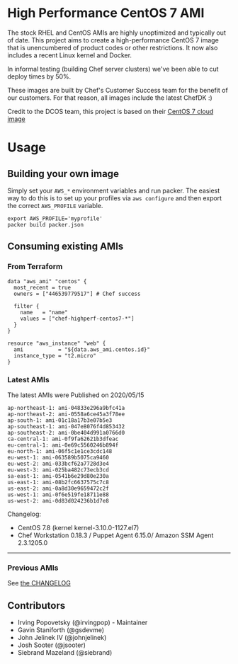 # High Performance CentOS 7 AMI

The stock RHEL and CentOS AMIs are highly unoptimized and typically out of date.  This project aims to create a high-performance CentOS 7 image that is unencumbered of product codes or other restrictions. It now also includes a recent Linux kernel and Docker.

In informal testing (building Chef server clusters) we've been able to cut deploy times by 50%.

These images are built by Chef's Customer Success team for the benefit of our customers.  For that reason, all images include the latest ChefDK :)

Credit to the DCOS team, this project is based on their [CentOS 7 cloud image](https://github.com/dcos/dcos/tree/master/cloud_images/centos7)


# Usage

## Building your own image

Simply set your `AWS_*` environment variables and run packer.  The easiest way to do this is to set up your profiles via `aws configure` and then export the correct `AWS_PROFILE` variable.
```
export AWS_PROFILE='myprofile'
packer build packer.json
```

## Consuming existing AMIs

### From Terraform
```
data "aws_ami" "centos" {
  most_recent = true
  owners = ["446539779517"] # Chef success

  filter {
    name   = "name"
    values = ["chef-highperf-centos7-*"]
  }
}

resource "aws_instance" "web" {
  ami           = "${data.aws_ami.centos.id}"
  instance_type = "t2.micro"
}
```

### Latest AMIs
The latest AMIs were Published on 2020/05/15

```
ap-northeast-1: ami-04833e296a9bfc41a
ap-northeast-2: ami-0558a6ce45a3f78ee
ap-south-1: ami-01c18a17b3e07b5e3
ap-southeast-1: ami-047e8076f4d853432
ap-southeast-2: ami-0be404d991a0766d0
ca-central-1: ami-0f9fa62621b3dfeac
eu-central-1: ami-0e69c5560246b894f
eu-north-1: ami-06f5c1e1ce3cdc148
eu-west-1: ami-063589b5075ca9460
eu-west-2: ami-033bcf62a7728d3e4
eu-west-3: ami-025ba482c73ecb3cd
sa-east-1: ami-0541b6e29d80e230a
us-east-1: ami-08b2fc6637575c7c8
us-east-2: ami-0a8d30e9659472c2f
us-west-1: ami-0f6e519fe18711e88
us-west-2: ami-0d83d024236b1d7e8
```

Changelog:
* CentOS 7.8 (kernel kernel-3.10.0-1127.el7)
* Chef Workstation 0.18.3 / Puppet Agent 6.15.0/ Amazon SSM Agent 2.3.1205.0

----

### Previous AMIs
See [the CHANGELOG](./CHANGELOG.md)

## Contributors
* Irving Popovetsky (@irvingpop) - Maintainer
* Gavin Staniforth (@gsdevme)
* John Jelinek IV (@johnjelinek)
* Josh Sooter (@jsooter)
* Siebrand Mazeland (@siebrand)
